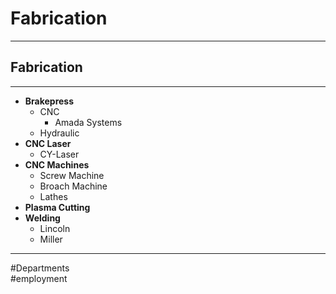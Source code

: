 # Fabrication

---

## Fabrication

---

- **Brakepress**
	- CNC
		- Amada Systems
	- Hydraulic
- **CNC Laser**
	- CY-Laser
- **CNC Machines**
	- Screw Machine
	- Broach Machine
	- Lathes
- **Plasma Cutting**
- **Welding**
	- Lincoln
	- Miller

---

#Departments  
#employment
